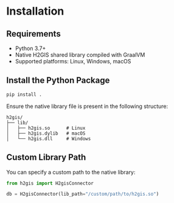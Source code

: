 # Installation

## Requirements

- Python 3.7+
- Native H2GIS shared library compiled with GraalVM
- Supported platforms: Linux, Windows, macOS

## Install the Python Package

```bash
pip install .
```

Ensure the native library file is present in the following structure:

```
h2gis/
├── lib/
│   ├── h2gis.so      # Linux
│   ├── h2gis.dylib   # macOS
│   └── h2gis.dll     # Windows
```

## Custom Library Path

You can specify a custom path to the native library:

```python
from h2gis import H2gisConnector

db = H2gisConnector(lib_path="/custom/path/to/h2gis.so")
```